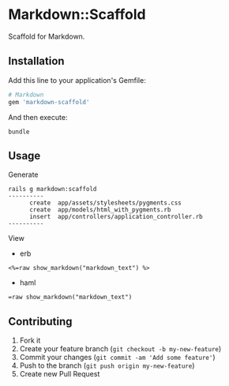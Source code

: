 # Markdown::Scaffold

Scaffold for Markdown.

## Installation

Add this line to your application's Gemfile:

```ruby
# Markdown
gem 'markdown-scaffold'
```

And then execute:

    bundle

## Usage

Generate

```
rails g markdown:scaffold
----------
      create  app/assets/stylesheets/pygments.css
      create  app/models/html_with_pygments.rb
      insert  app/controllers/application_controller.rb
----------
```

View

* erb

```erb
<%=raw show_markdown("markdown_text") %>
```

* haml

```haml
=raw show_markdown("markdown_text")
```

## Contributing

1. Fork it
2. Create your feature branch (`git checkout -b my-new-feature`)
3. Commit your changes (`git commit -am 'Add some feature'`)
4. Push to the branch (`git push origin my-new-feature`)
5. Create new Pull Request
